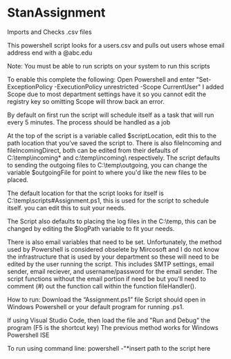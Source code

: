 # StanAssignment
Imports and Checks .csv files


This powershell script looks for a users.csv and pulls out users whose email address end with a @abc.edu

Note: You must be able to run scripts on your system to run this scripts

To enable this complete the following:
Open Powershell and enter "Set-ExceptionPolicy -ExecutionPolicy unrestricted -Scope CurrentUser"
I added Scope due to most department settings have it so you cannot edit the registry key so omitting Scope will throw back an error.

By default on first run the script will schedule itself as a task that will run every 5 minutes. The process should be handled as a job 

At the top of the script is a variable called $scriptLocation, edit this to the path location that you’ve saved the script to. There is also fileIncoming and fileIncomingDirect, both can be edited from their defaults of C:\temp\incoming\* and c:\temp\incoming\ respectively. The script defaults to sending the outgoing files to C:\temp\outgoing, you can change the variable $outgoingFile for point to where you'd like the new files to be placed. 

The default location for that the script looks for itself is C:\temp\scripts\#Assignment.ps1, this is used for the script to schedule itself. you can edit this to suit your needs.

The Script also defaults to placing the log files in the C:\temp\, this can be changed by editing the $logPath variable to fit your needs.

There is also email variables that need to be set. Unfortunately, the method used by Powershell is considered obselete by Mircosoft and I do not know the infrastructure that is used by your department so these will need to be edited by the user running the script. This includes SMTP settings, email sender, email reciever, and username/password for the email sender. The script functions without the email portion if need be but you'll need to comment (#) out the function call within the function fileHandler().



How to run:
Download the “Assignment.ps1” file
Script should open in Windows Powershell or your default program for running .ps1. 

If using Visual Studio Code, then load the file and "Run and Debug" the program (F5 is the shortcut key)
The previous method works for Windows Powershell ISE

To run using command line: powershell -"*insert path to the script here

